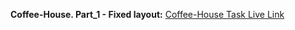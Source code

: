 **Coffee-House. Part_1 - Fixed layout:**
[Coffee-House Task Live Link](https://rolling-scopes-school.github.io/levansarishvili-JSFEEN2023Q4/coffee-house/)
